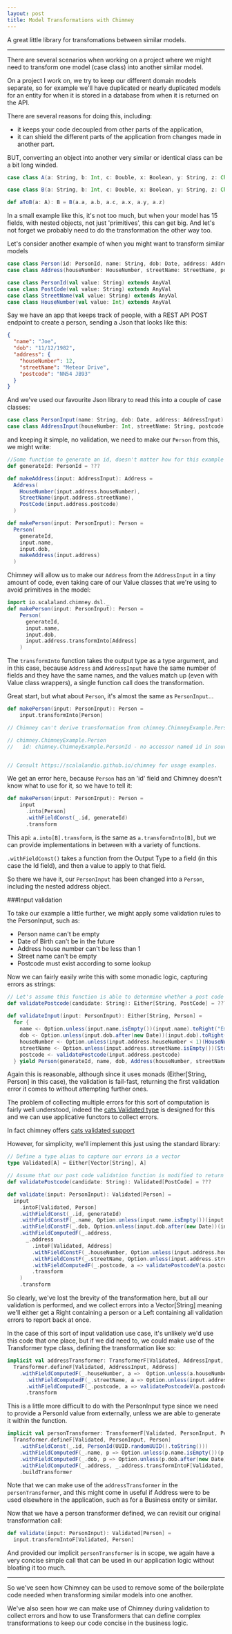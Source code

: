 ```yaml
---
layout: post
title: Model Transformations with Chimney
---
```


A great little library for transfomations between similar models.

---

There are several scenarios when working on a project where we might need to transform one model (case class) into another similar model.

On a project I work on, we try to keep our different domain models separate, so for example we'll have duplicated or nearly duplicated models for an entity for when it is stored in a database from when it is returned on the API. 

There are several reasons for doing this, including:
- it keeps your code decoupled from other parts of the application, 
- it can shield the different parts of the application from changes made in another part.

BUT, converting an object into another very similar or identical class can be a bit long winded. 

```scala
case class A(a: String, b: Int, c: Double, x: Boolean, y: String, z: Char)

case class B(a: String, b: Int, c: Double, x: Boolean, y: String, z: Char)

def aToB(a: A): B = B(a.a, a.b, a.c, a.x, a.y, a.z)
```

In a small example like this, it's not too much, but when your model has 15 fields, with nested objects, not just 'primitives', this can get big. 
And let's not forget we probably need to do the transformation the other way too.

Let's consider another example of when you might want to transform similar models

```scala
case class Person(id: PersonId, name: String, dob: Date, address: Address)
case class Address(houseNumber: HouseNumber, streetName: StreetName, postcode: Postcode)

case class PersonId(val value: String) extends AnyVal
case class PostCode(val value: String) extends AnyVal
case class StreetName(val value: String) extends AnyVal
case class HouseNumber(val value: Int) extends AnyVal
```

Say we have an app that keeps track of people, with a REST API POST endpoint to create a person, sending a Json that looks like this:

```json
{
  "name": "Joe",
  "dob": "11/12/1982",
  "address": {
    "houseNumber": 12,
    "streetName": "Meteor Drive",
    "postcode": "NN54 JB93"
  }
}
```

And we've used our favourite Json library to read this into a couple of case classes:

```scala
case class PersonInput(name: String, dob: Date, address: AddressInput)
case class AddressInput(houseNumber: Int, streetName: String, postcode: String)
```

and keeping it simple, no validation, we need to make our `Person` from this, we might write:

```scala
//Some function to generate an id, doesn't matter how for this example
def generateId: PersonId = ???

def makeAddress(input: AddressInput): Address = 
  Address(
    HouseNumber(input.address.houseNumber),
    StreetName(input.address.streetName),
    PostCode(input.address.postcode)
  )

def makePerson(input: PersonInput): Person = 
  Person(
    generateId, 
    input.name, 
    input.dob, 
    makeAddress(input.address)
  )
```

Chimney will allow us to make our `Address` from the `AddressInput` in a tiny amount of code, even taking care of our Value classes that we're using to avoid primitives in the model:

```scala
import io.scalaland.chimney.dsl._
def makePerson(input: PersonInput): Person = 
    Person(
      generateId, 
      input.name, 
      input.dob, 
      input.address.transformInto[Address]
    )
```

The `transformInto` function takes the output type as a type argument, and in this case, because `Address` and `AddressInput` have the same number of fields and they have the same names, and the values match up (even with Value class wrappers), a single function call does the transformation. 

Great start, but what about `Person`, it's almost the same as `PersonInput`...

```scala
def makePerson(input: PersonInput): Person = 
    input.transformInto[Person]

// Chimney can't derive transformation from chimney.ChimneyExample.PersonInput to chimney.ChimneyExample.Person

// chimney.ChimneyExample.Person
//   id: chimney.ChimneyExample.PersonId - no accessor named id in source type chimney.ChimneyExample.PersonInput


// Consult https://scalalandio.github.io/chimney for usage examples.
```
We get an error here, because `Person` has an 'id' field and Chimney doesn't know what to use for it, so we have to tell it:

```scala
def makePerson(input: PersonInput): Person = 
    input
      .into[Person]
      .withFieldConst(_.id, generateId)
      .transform
```
This api: `a.into[B].transform`, is the same as `a.transformInto[B]`, but we can provide implementations in between with a variety of functions.

`.withFieldConst()` takes a function from the Output Type to a field (in this case the Id field), and then a value to apply to that field.

So there we have it, our `PersonInput` has been changed into a `Person`, including the nested address object.


###Input validation

To take our example a little further, we might apply some validation rules to the PersonInput, such as:

- Person name can't be empty
- Date of Birth can't be in the future
- Address house number can't be less than 1
- Street name can't be empty
- Postcode must exist according to some lookup

Now we can fairly easily write this with some monadic logic, capturing errors as strings:

```scala
// Let's assume this function is able to determine whether a post code exists
def validatePostcode(candidate: String): Either[String, PostCode] = ???
  
def validateInput(input: PersonInput): Either[String, Person] = 
  for {
    name <- Option.unless(input.name.isEmpty())(input.name).toRight("Empty name")
    dob <- Option.unless(input.dob.after(new Date))(input.dob).toRight("DOB can't be in the future")
    houseNumber <- Option.unless(input.address.houseNumber < 1)(HouseNumber(input.address.houseNumber)).toRight("House number can't be less than 1")
    streetName <- Option.unless(input.address.streetName.isEmpty())(StreetName(input.address.streetName)).toRight("Empty street name")
    postcode <- validatePostcode(input.address.postcode)
  } yield Person(generateId, name, dob, Address(houseNumber, streetName, postcode))
```

Again this is reasonable, although since it uses monads (Either[String, Person] in this case), the validation is fail-fast, returning the first validation error it comes to without attempting further ones.

The problem of collecting multiple errors for this sort of computation is fairly well understood, indeed the [cats.Validated type](https://typelevel.org/cats/datatypes/validated.html) is designed for this and we can use applicative functors to collect errors. 

In fact chimney offers [cats validated support](https://scalalandio.github.io/chimney/transformers/cats-integration.html#validated-support-for-lifted-transformers)

However, for simplicity, we'll implement this just using the standard library:

```scala
// Define a type alias to capture our errors in a vector
type Validated[A] = Either[Vector[String], A]

// Assume that our post code validation function is modified to return a Validated
def validatePostcode(candidate: String): Validated[PostCode] = ???

def validate(input: PersonInput): Validated[Person] = 
  input
    .intoF[Validated, Person]
    .withFieldConst(_.id, generateId)
    .withFieldConstF(_.name, Option.unless(input.name.isEmpty())(input.name).toRight(Vector("Empty name")))
    .withFieldConstF(_.dob, Option.unless(input.dob.after(new Date))(input.dob).toRight(Vector("DOB can't be in the future")))
    .withFieldComputedF(_.address, 
      _.address
        .intoF[Validated, Address]
        .withFieldConstF(_.houseNumber, Option.unless(input.address.houseNumber < 1)(HouseNumber(input.address.houseNumber)).toRight(Vector("House number can't be less than 1")))    
        .withFieldConstF(_.streetName, Option.unless(input.address.streetName.isEmpty())(StreetName(input.address.streetName)).toRight(Vector("Empty street name")))
        .withFieldComputedF(_.postcode, a => validatePostcodeV(a.postcode))
        .transform
    )
    .transform
```

So clearly, we've lost the brevity of the transformation here, but all our validation is performed, and we collect errors into a Vector[String] meaning we'll either get a Right containing a person or a Left containing all validation errors to report back at once.


In the case of this sort of input validation use case, it's unlikely we'd use this code that one place, but if we did need to, we could make use of the Transformer type class, defining the transformation like so:

```scala
implicit val addressTransformer: TransformerF[Validated, AddressInput, Address] = 
  Transformer.defineF[Validated, AddressInput, Address]
    .withFieldComputedF(_.houseNumber, a =>  Option.unless(a.houseNumber < 1)(HouseNumber(a.houseNumber)).toRight(Vector("House number can't be less than 1")))    
      .withFieldComputedF(_.streetName, a => Option.unless(input.address.streetName.isEmpty())(StreetName(input.address.streetName)).toRight(Vector("Empty street name")))
      .withFieldComputedF(_.postcode, a => validatePostcodeV(a.postcode))
      .transform
```

This is a little more difficult to do with the PersonInput type since we need to provide a PersonId value from externally, unless we are able to generate it within the function.

```scala
implicit val personTransformer: TransformerF[Validated, PersonInput, Person] =
  Transformer.defineF[Validated, PersonInput, Person]
    .withFieldConst(_.id, PersonId(UUID.randomUUID().toString()))
    .withFieldComputedF(_.name, p => Option.unless(p.name.isEmpty())(p.name).toRight(Vector("Empty name")))
    .withFieldComputedF(_.dob, p => Option.unless(p.dob.after(new Date))(p.dob).toRight(Vector("DOB can't be in the future")))
    .withFieldComputedF(_.address, _.address.transformIntoF[Validated, Address])
    .buildTransformer
```

Note that we can make use of the `addressTransformer` in the `personTransformer`, and this might come in useful if Address were to be used elsewhere in the application, such as for a Business entity or similar.

Now that we have a person transformer defined, we can revisit our original transformation call:

```scala
def validate(input: PersonInput): Validated[Person] = 
  input.transformIntoF[Validated, Person]
```

And provided our implicit `personTransformer` is in scope, we again have a very concise simple call that can be used in our application logic without bloating it too much.

---

So we've seen how Chimney can be used to remove some of the boilerplate code needed when transforming similar models into one another.

We've also seen how we can make use of Chimney during validation to collect errors and how to use Transformers that can define complex transformations to keep our code concise in the business logic.

  